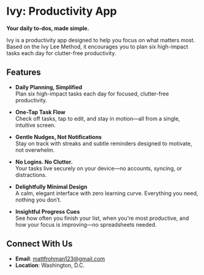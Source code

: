 # Ivy: Productivity App

**Your daily to-dos, made simple.**

Ivy is a productivity app designed to help you focus on what matters most. Based on the Ivy Lee Method, it encourages you to plan six high-impact tasks each day for clutter-free productivity.

## Features

- **Daily Planning, Simplified**  
  Plan six high-impact tasks each day for focused, clutter-free productivity.

- **One-Tap Task Flow**  
  Check off tasks, tap to edit, and stay in motion—all from a single, intuitive screen.

- **Gentle Nudges, Not Notifications**  
  Stay on track with streaks and subtle reminders designed to motivate, not overwhelm.

- **No Logins. No Clutter.**  
  Your tasks live securely on your device—no accounts, syncing, or distractions.

- **Delightfully Minimal Design**  
  A calm, elegant interface with zero learning curve. Everything you need, nothing you don’t.

- **Insightful Progress Cues**  
  See how often you finish your list, when you're most productive, and how your focus is improving—no spreadsheets needed.

## Connect With Us

- **Email**: [mattfrohman123@gmail.com](mailto:mattfrohman123@gmail.com)  
- **Location**: Washington, D.C.